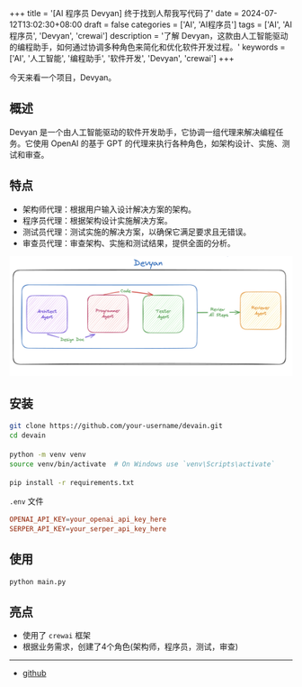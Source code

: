 +++
title = '[AI 程序员 Devyan] 终于找到人帮我写代码了'
date = 2024-07-12T13:02:30+08:00
draft = false
categories = ['AI', 'AI程序员']
tags = ['AI', 'AI程序员', 'Devyan', 'crewai']
description = '了解 Devyan，这款由人工智能驱动的编程助手，如何通过协调多种角色来简化和优化软件开发过程。'
keywords = ['AI', '人工智能', '编程助手', '软件开发', 'Devyan', 'crewai']
+++

今天来看一个项目，Devyan。

## 概述

Devyan 是一个由人工智能驱动的软件开发助手，它协调一组代理来解决编程任务。它使用 OpenAI 的基于 GPT 的代理来执行各种角色，如架构设计、实施、测试和审查。

## 特点
- 架构师代理：根据用户输入设计解决方案的架构。
- 程序员代理：根据架构设计实施解决方案。
- 测试员代理：测试实施的解决方案，以确保它满足要求且无错误。
- 审查员代理：审查架构、实施和测试结果，提供全面的分析。

![architecture](architecture.png)

## 安装

```bash
git clone https://github.com/your-username/devain.git
cd devain

python -m venv venv
source venv/bin/activate  # On Windows use `venv\Scripts\activate`

pip install -r requirements.txt
```

`.env` 文件
```conf
OPENAI_API_KEY=your_openai_api_key_here
SERPER_API_KEY=your_serper_api_key_here
```

## 使用

```python
python main.py
```

## 亮点

- 使用了 `crewai` 框架
- 根据业务需求，创建了4个角色(架构师，程序员，测试，审查)

---

- [github](https://github.com/theyashwanthsai/Devyan)
<!-- - [AI 博客 - 从零开始学AI](...) -->
<!-- - [AI Blog - Learn AI from scratch](...) -->
<!-- - [公众号 - 从零开始学AI](...) -->
<!-- - [CSDN - 从零开始学AI](...) -->
<!-- - [掘金 - 从零开始学AI](...) -->
<!-- - [知乎 - 从零开始学AI](...) -->
<!-- - [阿里云 - 从零开始学AI](...) -->
<!-- - [腾讯云 - 从零开始学AI](...) -->
